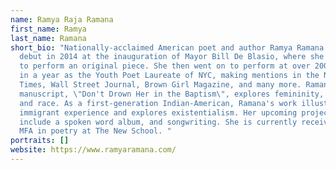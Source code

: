 ```yaml
---
name: Ramya Raja Ramana
first_name: Ramya
last_name: Ramana
short_bio: "Nationally-acclaimed American poet and author Ramya Ramana made her
  debut in 2014 at the inauguration of Mayor Bill De Blasio, where she was asked
  to perform an original piece. She then went on to perform at over 200 venues
  in a year as the Youth Poet Laureate of NYC, making mentions in the New York
  Times, Wall Street Journal, Brown Girl Magazine, and many more. Ramana's first
  manuscript, \"Don't Drown Her in the Baptism\", explores femininity, faith,
  and race. As a first-generation Indian-American, Ramana's work illustrates
  immigrant experience and explores existentialism. Her upcoming projects
  include a spoken word album, and songwriting. She is currently receiving her
  MFA in poetry at The New School. "
portraits: []
website: https://www.ramyaramana.com/
---
```

